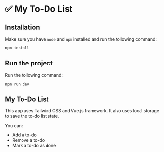 # ✅ My To-Do List

## **Installation**

Make sure you have `node` and `npm` installed and run the following command:

```bash
npm install
```

## **Run the project**

Run the following command:

```bash
npm run dev
```

## **My To-Do List**

This app uses Tailwind CSS and Vue.js framework. It also uses local storage to save the to-do list state.

You can:

- Add a to-do
- Remove a to-do
- Mark a to-do as done